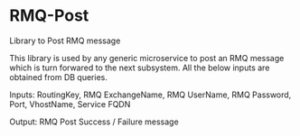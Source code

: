 # RMQ-Post
Library to Post RMQ message

This library is used by any generic microservice to post an RMQ message which is turn forwared to the next subsystem.  All the below inputs are obtained from DB queries.

Inputs: RoutingKey, RMQ ExchangeName, RMQ UserName, RMQ Password, Port, VhostName, Service FQDN

Output: RMQ Post Success / Failure message
